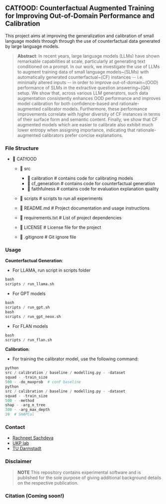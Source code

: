 ## CATfOOD: Counterfactual Augmented Training for Improving Out-of-Domain Performance and Calibration

This project aims at improving the generalization and calibration of small language models through through the
use of counterfactual data generated by large language models.

> **Abstract**: In recent years, large language models (LLMs) have shown remarkable capabilities at scale, particularly
> at generating text conditioned on a prompt.
> In our work, we investigate the use of LLMs to augment training data of small language models~(SLMs) with automatically
> generated counterfactual~(CF) instances -- i.e. minimally altered inputs -- in order to improve out-of-domain~(OOD)
> performance of SLMs in the extractive question answering~(QA) setup.
> We show that, across various LLM generators, such data augmentation consistently enhances OOD performance and improves
> model calibration for both confidence-based and rationale-augmented calibrator models.
> Furthermore, these performance improvements correlate with higher diversity of CF instances in terms of their surface
> form and semantic content.
> Finally, we show that CF augmented models which are easier to calibrate also exhibit much lower entropy when assigning
> importance, indicating that rationale-augmented calibrators prefer concise explanations.

### File Structure

- 📁 CATfOOD
    - 📁 src
        - 📁 calibration # contains code for calibrating models
        - 📁 cf_generation # contains code for counterfactual generation
        - 📁 faithfulness # contains code for evaluation explanation quality

    - 📁 scripts # scripts to run all experiments
    - 📄 README.md # Project documentation and usage instructions
    - 📄 requirements.txt # List of project dependencies
    - 📄 LICENSE # License file for the project
    - 📄 .gitignore # Git ignore file

### Usage

**Counterfactual Generation**:

- For LLAMA, run script in scripts folder

```python
bash
scripts / run_llama.sh
```

- For GPT models

```python
bash
scripts / run_gpt.sh
bash
scripts / run_gpt_neox.sh
```

- For FLAN models

```python
bash
scripts / run_flan.sh
```

**Calibration**:

- For training the calibrator model, use the following command:

```python
python
src / calibration / baseline / modelling.py - -dataset
squad - -train_size
500 - -do_maxprob  # conf baseline
python
src / calibration / baseline / modelling.py - -dataset
squad - -train_size
500 - -method
shap - -arg_n_tree
300 - -arg_max_depth
20  # SHAPCal
```

### Contact

- [Rachneet Sachdeva](https://github.com/Rachneet)
- [UKP lab](https://www.ukp.tu-darmstadt.de/)
- [TU Darmstadt](https://www.tu-darmstadt.de/)

### Disclaimer

> **NOTE**
> This repository contains experimental software and is published for the sole purpose of giving additional background
> details on the respective publication.

### Citation (Coming soon!)